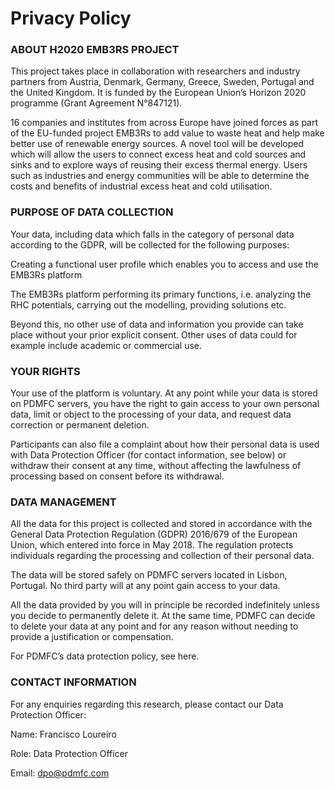 # Privacy Policy

### ABOUT H2020 EMB3RS PROJECT

This project takes place in collaboration with researchers and industry partners from Austria, Denmark, Germany, Greece, Sweden, Portugal and the United Kingdom. It is funded by the European Union’s Horizon 2020 programme (Grant Agreement N°847121).

16 companies and institutes from across Europe have joined forces as part of the EU-funded project EMB3Rs to add value to waste heat and help make better use of renewable energy sources. A novel tool will be developed which will allow the users to connect excess heat and cold sources and sinks and to explore ways of reusing their excess thermal energy. Users such as industries and energy communities will be able to determine the costs and benefits of industrial excess heat and cold utilisation.

### PURPOSE OF DATA COLLECTION

Your data, including data which falls in the category of personal data according to the GDPR, will be collected for the following purposes:

Creating a functional user profile which enables you to access and use the EMB3Rs platform

The EMB3Rs platform performing its primary functions, i.e. analyzing the RHC potentials, carrying out the modelling, providing solutions etc.



Beyond this, no other use of data and information you provide can take place without your prior explicit consent. Other uses of data could for example include academic or commercial use.

### YOUR RIGHTS

Your use of the platform is voluntary. At any point while your data is stored on PDMFC servers, you have the right to gain access to your own personal data, limit or object to the processing of your data, and request data correction or permanent deletion.



Participants can also file a complaint about how their personal data is used with Data Protection Officer (for contact information, see below) or withdraw their consent at any time, without affecting the lawfulness of processing based on consent before its withdrawal.

### DATA MANAGEMENT

All the data for this project is collected and stored in accordance with the General Data Protection Regulation (GDPR) 2016/679 of the European Union, which entered into force in May 2018. The regulation protects individuals regarding the processing and collection of their personal data.



The data will be stored safely on PDMFC servers located in Lisbon, Portugal. No third party will at any point gain access to your data.



All the data provided by you will in principle be recorded indefinitely unless you decide to permanently delete it. At the same time, PDMFC can decide to delete your data at any point and for any reason without needing to provide a justification or compensation.

For PDMFC’s data protection policy, see here.



### CONTACT INFORMATION

For any enquiries regarding this research, please contact our Data Protection Officer:

Name: Francisco Loureiro

Role: Data Protection Officer

Email: dpo@pdmfc.com
